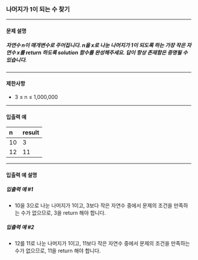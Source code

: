 ### 나머지가 1이 되는 수 찾기

***

#### 문제 설명
##### 자연수 n이 매개변수로 주어집니다. n을 x로 나눈 나머지가 1이 되도록 하는 가장 작은 자연수 x를 return 하도록 solution 함수를 완성해주세요. 답이 항상 존재함은 증명될 수 있습니다.

***

#### 제한사항
* 3 ≤ n ≤ 1,000,000

***

#### 입출력 예
n	|result|
|:--|:--
10	|3     |
12	|11    |

***

#### 입출력 예 설명
##### 입출력 예 #1
* 10을 3으로 나눈 나머지가 1이고, 3보다 작은 자연수 중에서 문제의 조건을 만족하는 수가 없으므로, 3을 return 해야 합니다.

##### 입출력 예 #2
* 12를 11로 나눈 나머지가 1이고, 11보다 작은 자연수 중에서 문제의 조건을 만족하는 수가 없으므로, 11을 return 해야 합니다.